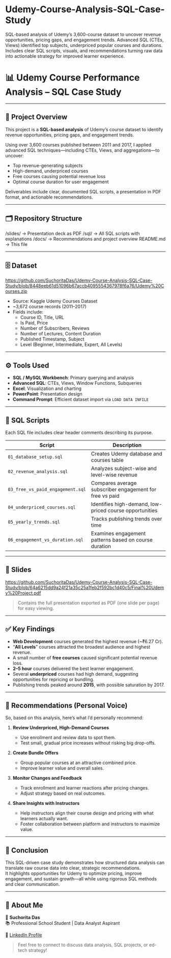 # Udemy-Course-Analysis-SQL-Case-Study
SQL-based analysis of Udemy’s 3,600-course dataset to uncover revenue opportunities, pricing gaps, and engagement trends. Advanced SQL (CTEs, Views) identified top subjects, underpriced popular courses and durations. Includes clear SQL scripts, visuals, and recommendations turning raw data into actionable strategy for improved learner experience.
# 📊 Udemy Course Performance Analysis – SQL Case Study



---

## 📌 Project Overview

This project is a **SQL-based analysis** of Udemy’s course dataset to identify revenue opportunities, pricing gaps, and engagement trends.  

Using over 3,600 courses published between 2011 and 2017, I applied advanced SQL techniques—including CTEs, Views, and aggregations—to uncover:  
- Top revenue-generating subjects
- High-demand, underpriced courses
- Free courses causing potential revenue loss
- Optimal course duration for user engagement

Deliverables include clear, documented SQL scripts, a presentation in PDF format, and actionable recommendations.  

---

## 🗂️ Repository Structure
/slides/ -> Presentation deck as PDF
/sql/ -> All SQL scripts with explanations
/docs/ -> Recommendations and project overview
README.md -> This file


---

## 🗄️ Dataset
https://github.com/SuchoritaDas/Udemy-Course-Analysis-SQL-Case-Study/blob/8448eeb61d51096b67accb4095554367978f6a76/Udemy%20Courses.zip
- Source: Kaggle Udemy Courses Dataset
- ~3,672 course records (2011–2017)
- Fields include:
  - Course ID, Title, URL
  - Is Paid, Price
  - Number of Subscribers, Reviews
  - Number of Lectures, Content Duration
  - Published Timestamp, Subject
  - Level (Beginner, Intermediate, Expert, All Levels)

---

## ⚙️ Tools Used

- **SQL / MySQL Workbench**: Primary querying and analysis
- **Advanced SQL**: CTEs, Views, Window Functions, Subqueries
- **Excel**: Visualization and charting
- **PowerPoint**: Presentation design
- **Command Prompt**: Efficient dataset import via `LOAD DATA INFILE`

---

## 📜 SQL Scripts

Each SQL file includes clear header comments describing its purpose.

| Script                          | Description                                               |
|---------------------------------|-----------------------------------------------------------|
| `01_database_setup.sql`         | Creates Udemy database and courses table                  |
| `02_revenue_analysis.sql`       | Analyzes subject-wise and level-wise revenue              |
| `03_free_vs_paid_engagement.sql`| Compares average subscriber engagement for free vs paid   |
| `04_underpriced_courses.sql`    | Identifies high-demand, low-priced course opportunities   |
| `05_yearly_trends.sql`          | Tracks publishing trends over time                        |
| `06_engagement_vs_duration.sql` | Examines engagement patterns based on course duration     |

---

## 📑 Slides

https://github.com/SuchoritaDas/Udemy-Course-Analysis-SQL-Case-Study/blob/64a6215dd9a24f21a35c25a1feb2f592bc1d40c5/Final%20Udemy%20Project.pdf

> Contains the full presentation exported as PDF (one slide per page) for easy viewing.  

---

## ✅ Key Findings

- **Web Development** courses generated the highest revenue (~₹6.27 Cr).  
- “**All Levels**” courses attracted the broadest audience and highest revenue.  
- A small number of **free courses** caused significant potential revenue loss.  
- **2–5 hour** courses delivered the best learner engagement.  
- Several **underpriced** courses had high demand, suggesting opportunities for repricing or bundling.  
- Publishing trends peaked around **2015**, with possible saturation by 2017.

---

## 📌 Recommendations (Personal Voice)

So, based on this analysis, here’s what I’d personally recommend:

1. **Review Underpriced, High-Demand Courses**  
   - Use enrollment and review data to spot them.
   - Test small, gradual price increases without risking big drop-offs.

2. **Create Bundle Offers**  
   - Group popular courses at an attractive combined price.
   - Improve learner value and overall sales.

3. **Monitor Changes and Feedback**  
   - Track enrollment and learner reactions after pricing changes.
   - Adjust strategy based on real outcomes.

4. **Share Insights with Instructors**  
   - Help instructors align their course design and pricing with what learners actually want.
   - Foster collaboration between platform and instructors to maximize value.

---

## 🎯 Conclusion

This SQL-driven case study demonstrates how structured data analysis can translate raw course data into clear, strategic recommendations.  
It highlights opportunities for Udemy to optimize pricing, improve engagement, and sustain growth—all while using rigorous SQL methods and clear communication.

---

## 💼 About Me

👤 **Suchorita Das**  
📚 Professional School Student | Data Analyst Aspirant  

💼 [LinkedIn Profile](https://www.linkedin.com/in/suchorita-das)  

> Feel free to connect to discuss data analysis, SQL projects, or ed-tech strategy!



